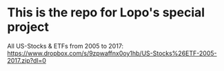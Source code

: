 # This is the repo for Lopo's special project

All US-Stocks & ETFs from 2005 to 2017:
https://www.dropbox.com/s/9zpwaffnx0oy1hb/US-Stocks%26ETF-2005-2017.zip?dl=0

